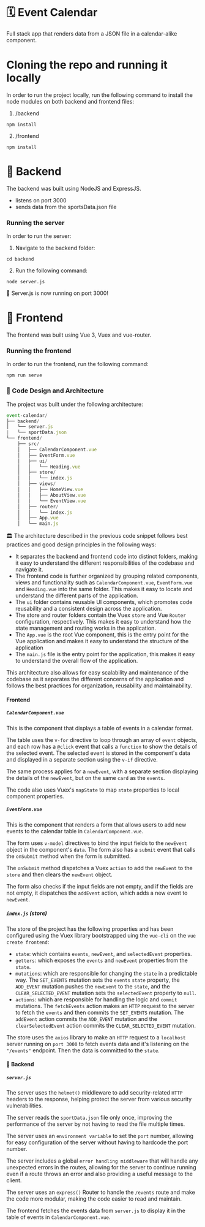 # 🗓 Event Calendar

Full stack app that renders data from a JSON file in a calendar-alike component.

# Cloning the repo and running it locally

In order to run the project locally, run the following command to install the node modules on both backend and frontend files:

1. /backend

```
npm install
```

2. /frontend

```
npm install
```

# 🔮 Backend

The backend was built using NodeJS and ExpressJS. 

- listens on port 3000
- sends data from the sportsData.json file

### Running the server

In order to run the server:

1. Navigate to the backend folder:

```
cd backend
```

2. Run the following command:

```
node server.js
```

👏 Server.js is now running on port 3000!

# 🎨 Frontend

The frontend was built using Vue 3, Vuex and vue-router.

### Running the frontend

In order to run the frontend, run the following command:

```
npm run serve
```

### 📐 Code Design and Architecture

The project was built under the following architecture:

```javascript
event-calendar/
├── backend/
│   └── server.js
|   └── sportData.json
└── frontend/
    ├── src/
    │   ├── CalendarComponent.vue
    │   ├── EventForm.vue
    │   ├── ui/
    │   │   └── Heading.vue
    │   ├── store/
    │   │   └── index.js
    │   ├── views/
    │   │   ├── HomeView.vue
    │   │   ├── AboutView.vue
    │   │   └── EventView.vue
    │   ├── router/
    │   │   └── index.js
    │   ├── App.vue
    │   └── main.js

```

🏛 The architecture described in the previous code snippet follows best practices and good design principles in the following ways:

- It separates the backend and frontend code into distinct folders, making it easy to understand the different responsibilities of the codebase and navigate it.
- The frontend code is further organized by grouping related components, views and functionality such as `CalendarComponent.vue`, `EventForm.vue` and `Heading.vue` into the same folder. This makes it easy to locate and understand the different parts of the application.
- The `ui` folder contains reusable UI components, which promotes code reusability and a consistent design across the application.
- The store and router folders contain the Vuex `store` and Vue `Router` configuration, respectively. This makes it easy to understand how the state management and routing works in the application.
- The `App.vue` is the root Vue component, this is the entry point for the Vue application and makes it easy to understand the structure of the application
- The `main.js` file is the entry point for the application, this makes it easy to understand the overall flow of the application.

This architecture also allows for easy scalability and maintenance of the codebase as it separates the different concerns of the application and follows the best practices for organization, reusability and maintainability.

#### Frontend

##### `CalendarComponent.vue`

This is the component that displays a table of events in a calendar format. 

The table uses the `v-for` directive to loop through an array of `event` objects, and each row has a `@click` event that calls a `function` to show the details of the selected event. The selected event is stored in the component's data and displayed in a separate section using the `v-if` directive. 

The same process applies for a `newEvent`, with a separate section displaying the details of the `newEvent`, but on the same `card` as the `events`.

The code also uses Vuex's `mapState` to map `state` properties to local component properties.

##### `EventForm.vue`

This is the component that renders a form that allows users to add new events to the calendar table in `CalendarComponent.vue`. 

The form uses `v-model` directives to bind the input fields to the `newEvent` object in the component's `data`. The form also has a `submit` event that calls the `onSubmit` method when the form is submitted. 

The `onSubmit` method dispatches a Vuex `action` to add the `newEvent` to the `store` and then clears the `newEvent` object. 

The form also checks if the input fields are not empty, and if the fields are not empty, it dispatches the `addEvent` action, which adds a new event to `newEvent`.

##### `index.js` (store)

The store of the project has the following properties and has been configured using the Vuex library bootstrapped uing the `vue-cli` on the `vue create frontend`:

- `state`: which contains `events`, `newEvent`, and `selectedEvent` properties.
- `getters`: which exposes the `events` and `newEvent` properties from the `state`.
- `mutations`: which are responsible for changing the `state` in a predictable way. The `SET_EVENTS` mutation sets the `events` `state` property, the `ADD_EVENT` mutation pushes the `newEvent` to the `state`, and the `CLEAR_SELECTED_EVENT` mutation sets the `selectedEvent` property to `null`.
- `actions`: which are responsible for handling the logic and `commit` mutations. The `fetchEvents` action makes an `HTTP` request to the server to fetch the `events` and then commits the `SET_EVENTS` mutation. The `addEvent` action commits the `ADD_EVENT` mutation and the `clearSelectedEvent` action commits the `CLEAR_SELECTED_EVENT` mutation.

The store uses the `axios` library to make an `HTTP` request to a `localhost` server running on `port 3000` to fetch events data and it's listening on the `"/events"` endpoint. Then the data is committed to the `state`.

#### 🔩 Backend

##### `server.js`
    
The server uses the `helmet()` middleware to add security-related `HTTP` headers to the response, helping protect the server from various security vulnerabilities.

The server reads the `sportData.json` file only once, improving the performance of the server by not having to read the file multiple times.

The server uses an `environment variable` to set the `port` number, allowing for easy configuration of the server without having to hardcode the port number.

The server includes a global `error handling middleware` that will handle any unexpected errors in the routes, allowing for the server to continue running even if a route throws an error and also providing a useful message to the client.

The server uses an `express()` Router to handle the `/events` route and make the code more modular, making the code easier to read and maintain.

The frontend fetches the events data from `server.js` to display it in the table of events in `CalendarComponent.vue`.
